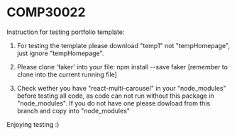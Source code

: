 # COMP30022
Instruction for testing portfolio template:

1. For testing the template please download "temp1" not "tempHomepage", just ignore "tempHomepage".

2. Please clone 'faker' into your file:
     npm install --save faker
   [remember to clone into the current running file]
   
   
3. Check wether you have "react-multi-carousel" in your "node_modules" before testing all code, as code can not      run without this package in "node_modules". If you do not have one please dowload from this branch and copy      into "node_modules"

Enjoying testing :)
